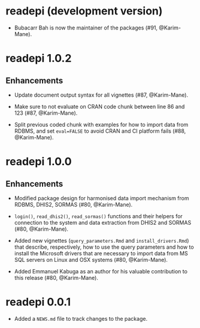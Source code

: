 # readepi (development version)

* Bubacarr Bah is now the maintainer of the packages (#91, @Karim-Mane).

# readepi 1.0.2

## Enhancements

* Update document output syntax for all vignettes (#87, @Karim-Mane).

* Make sure to not evaluate on CRAN code chunk between line 86 and 123
(#87, @Karim-Mane).

* Split previous coded chunk with examples for how to import data from RDBMS,
and set `eval=FALSE` to avoid CRAN and CI platform fails (#88, @Karim-Mane). 

# readepi 1.0.0

## Enhancements

* Modified package design for harmonised data import mechanism from RDBMS,
DHIS2, SORMAS (#80, @Karim-Mane).
  
* `login()`, `read_dhis2()`, `read_sormas()` functions and their helpers for
connection to the system and data extraction from DHIS2 and SORMAS
(#80, @Karim-Mane).
  
* Added new vignettes (`query_parameters.Rmd` and `install_drivers.Rmd`) that
describe, respectively, how to use the query parameters and how to install the
Microsoft drivers that are  necessary to import data from MS SQL servers on
Linux and OSX systems (#80, @Karim-Mane).

* Added Emmanuel Kabuga as an author for his valuable contribution to this
release (#80, @Karim-Mane).
    
# readepi 0.0.1
    
* Added a `NEWS.md` file to track changes to the package.
  
